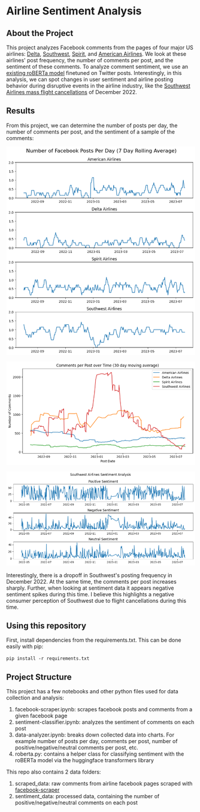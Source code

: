 # Airline Sentiment Analysis

## About the Project
This project analyzes Facebook comments from the pages of four major US airlines: [Delta](https://www.facebook.com/delta/), [Southwest](https://www.facebook.com/SouthwestAir/), [Spirit](https://www.facebook.com/SpiritAirlines/), and [American Airlines](https://www.facebook.com/AmericanAirlines/).  We look at these airlines' post frequency, the number of comments per post, and the sentiment of these comments. To analyze comment sentiment, we use an [existing roBERTa model](https://huggingface.co/cardiffnlp/twitter-roberta-base-sentiment) finetuned on Twitter posts.  Interestingly, in this analysis, we can spot changes in user sentiment and airline posting behavior during disruptive events in the airline industry, like the [Southwest Airlines mass flight cancellations](https://en.wikipedia.org/wiki/2022_Southwest_Airlines_scheduling_crisis) of December 2022.

## Results

From this project, we can determine the number of posts per day, the number of comments per post, and the sentiment of a sample of the comments:

![Posts Per Day](media/postsPerDay.png)

![Comments Per Post](media/numComments.png)

![Sentiment](media/southwest-sentiment.png)

Interestingly, there is a dropoff in Southwest's posting frequency in December 2022.  At the same time, the comments per post increases sharply.  Further, when looking at sentiment data it appears negative sentiment spikes during this time.  I believe this highlights a negative consumer perception of Southwest due to flight cancellations during this time.

## Using this repository
First, install dependencies from the requirements.txt.  This can be done easily with pip:

`pip install -r requirements.txt`

## Project Structure
This project has a few notebooks and other python files used for data collection and analysis:
1) facebook-scraper.ipynb: scrapes facebook posts and comments from a given facebook page
2) sentiment-classifier.ipynb: analyzes the sentiment of comments on each post
3) data-analyzer.ipynb: breaks down collected data into charts.  For example number of posts per day, comments per post, number of positive/negative/neutral comments per post, etc.
4) roberta.py: contains a helper class for classifying sentiment with the roBERTa model via the huggingface transformers library

This repo also contains 2 data folders:
1) scraped_data: raw comments from airline facebook pages scraped with [facebook-scraper](https://github.com/kevinzg/facebook-scraper)
2) sentiment_data: processed data, containing the number of positive/negative/neutral comments on each post 